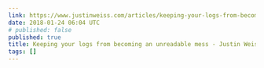 ```yaml
---
link: https://www.justinweiss.com/articles/keeping-your-logs-from-becoming-an-unreadable-mess/
date: 2018-01-24 06:04 UTC
# published: false
published: true
title: Keeping your logs from becoming an unreadable mess - Justin Weiss
tags: []
---
```



